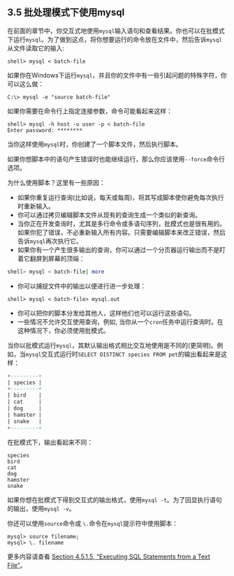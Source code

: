 ## 3.5 批处理模式下使用mysql
在前面的章节中，你交互式地使用`mysql`输入语句和查看结果。你也可以在批模式下运行`mysql`。为了做到这点，将你想要运行的命令放在文件中，然后告诉`mysql`从文件读取它的输入:
```
shell> mysql < batch-file
```

如果你在Windows下运行`mysql`，并且你的文件中有一些引起问题的特殊字符，你可以这么做：
```
C:\> mysql -e "source batch-file"
```

如果你需要在命令行上指定连接参数，命令可能看起来这样：
```
shell> mysql -h host -u user -p < batch-file
Enter password: ********
```

当你这样使用`mysql`时，你创建了一个脚本文件，然后执行脚本。

如果你想脚本中的语句产生错误时也能继续运行，那么你应该使用`--force`命令行选项。

为什么使用脚本？这里有一些原因：

* 如果你重复运行查询(比如说，每天或每周)，将其写成脚本使你避免每次执行时重新输入。
* 你可以通过拷贝编辑脚本文件从现有的查询生成一个类似的新查询。
* 当你正在开发查询时，尤其是多行命令或多语句序列，批模式也是很有用的。如果你犯了错误，不必重新输入所有内容。只需要编辑脚本来改正错误，然后告诉`mysql`再次执行它。
* 如果你有一个产生很多输出的查询，你可以通过一个分页器运行输出而不是盯着它翻屏到屏幕的顶端：
```BASH
shell> mysql < batch-file| more
```
* 你可以捕捉文件中的输出以便进行进一步处理：
```
shell> mysql < batch-file> mysql.out
```
* 你可以把你的脚本分发给其他人，这样他们也可以运行这些语句。
* 一些情况不允许交互使用查询，例如, 当你从一个`cron`任务中运行查询时。在这种情况下，你必须使用批模式。

当你以批模式运行`mysql`，其默认输出格式相比交互地使用是不同的(更简明)。例如，当`mysql`交互式运行时`SELECT DISTINCT species FROM pet`的输出看起来是这样：
```SQL
+---------+
| species |
+---------+
| bird    |
| cat     |
| dog     |
| hamster |
| snake   |
+---------+
```
在批模式下，输出看起来不同：
```
species
bird
cat
dog
hamster
snake
```
如果你想在批模式下得到交互式的输出格式，使用`mysql -t`。为了回显执行语句的输出，使用`mysql -v`。

你还可以使用`source`命令或 `\.`命令在`mysql`提示符中使用脚本：
```
mysql> source filename;
mysql> \. filename
```
更多内容请查看 [Section 4.5.1.5, “Executing SQL Statements from a Text File”](#)。

